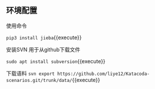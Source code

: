 ## 环境配置

使用命令

`pip3 install jieba`{{execute}}

安装SVN 用于从github下载文件

`sudo apt install subversion`{{execute}}

下载语料
`svn export https://github.com/liye12/Katacoda-scenarios.git/trunk/data/`{{execute}}
